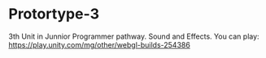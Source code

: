 # Protortype-3
3th Unit in Junnior Programmer pathway. Sound and Effects.
You can play:
https://play.unity.com/mg/other/webgl-builds-254386
